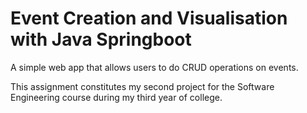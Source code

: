 # Event Creation and Visualisation with Java Springboot

A simple web app that allows users to do CRUD operations on events.

This assignment constitutes my second project for the Software Engineering course during my third year of college.
